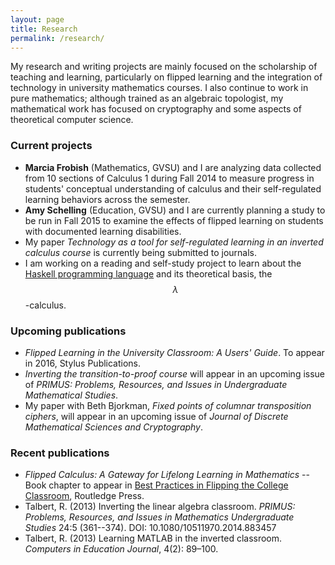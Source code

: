 ```yaml
---
layout: page
title: Research
permalink: /research/
---
```


My research and writing projects are mainly focused on the scholarship of teaching and learning, particularly on flipped learning and the integration of technology in university mathematics courses. I also continue to work in pure mathematics; although trained as an algebraic topologist, my mathematical work has focused on cryptography and some aspects of theoretical computer science. 

### Current projects

+ __Marcia Frobish__ (Mathematics, GVSU) and I are analyzing data collected from 10 sections of Calculus 1 during Fall 2014 to measure progress in students' conceptual understanding of calculus and their self-regulated learning behaviors across the semester. 
+ __Amy Schelling__ (Education, GVSU) and I are currently planning a study to be run in Fall 2015 to examine the effects of flipped learning on students with documented learning disabilities. 
+ My paper _Technology as a tool for self-regulated learning in an inverted calculus course_ is currently being submitted to journals. 
+ I am working on a reading and self-study project to learn about the [Haskell programming language](https://www.haskell.org/) and its theoretical basis, the $$\lambda$$-calculus. 

### Upcoming publications

+ _Flipped Learning in the University Classroom: A Users' Guide_. To appear in 2016, Stylus Publications. 
+ _Inverting the transition-to-proof course_ will appear in an upcoming issue of _PRIMUS: Problems, Resources, and Issues in Undergraduate Mathematical Studies_.
+ My paper with Beth Bjorkman, _Fixed points of columnar transposition ciphers_, will appear in an upcoming issue of _Journal of Discrete Mathematical Sciences and Cryptography_.   

### Recent publications 

+ _Flipped Calculus: A Gateway for Lifelong Learning in Mathematics_ -- Book chapter to appear in [Best Practices in Flipping the College Classroom](http://www.routledge.com/books/details/9781138021730/), Routledge Press. 
+ Talbert, R. (2013) Inverting the linear algebra classroom. _PRIMUS: Problems, Resources, and Issues in  Mathematics Undergraduate Studies_ 24:5 (361--374). DOI: 10.1080/10511970.2014.883457
+ Talbert, R. (2013) Learning MATLAB in the inverted classroom. _Computers in Education Journal_, 4(2): 89–100.
